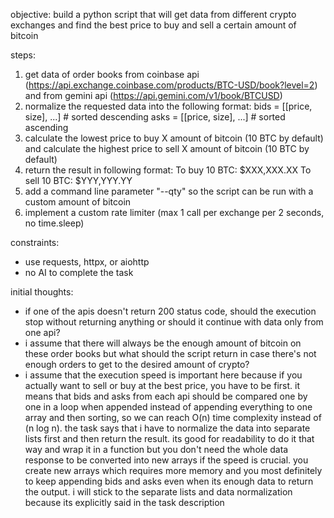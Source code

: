 objective:
build a python script that will get data from different crypto exchanges and find the best price to buy and sell a certain amount of bitcoin

steps:
1. get data of order books from coinbase api (https://api.exchange.coinbase.com/products/BTC-USD/book?level=2) and from gemini api (https://api.gemini.com/v1/book/BTCUSD)
2. normalize the requested data into the following format:
    bids = [[price, size], ...]  # sorted descending
    asks = [[price, size], ...]  # sorted ascending
3. calculate the lowest price to buy X amount of bitcoin (10 BTC by default) and calculate the highest price to sell X amount of bitcoin (10 BTC by default) 
4. return the result in following format:
    To buy 10 BTC: $XXX,XXX.XX
    To sell 10 BTC: $YYY,YYY.YY
5. add a command line parameter "--qty" so the script can be run with a custom amount of bitcoin 
6. implement a custom rate limiter (max 1 call per exchange per 2 seconds, no time.sleep)

constraints:
- use requests, httpx, or aiohttp
- no AI to complete the task

initial thoughts:
- if one of the apis doesn't return 200 status code, should the execution stop without returning anything or should it continue with data only from one api?
- i assume that there will always be the enough amount of bitcoin on these order books but what should the script return in case there's not enough orders to get to the desired amount of crypto?
- i assume that the execution speed is important here because if you actually want to sell or buy at the best price, you have to be first. it means that bids and asks from each api should be compared one by one in a loop when appended instead of appending everything to one array and then sorting, so we can reach O(n) time complexity instead of (n log n). the task says that i have to normalize the data into separate lists first and then return the result. its good for readability to do it that way and wrap it in a function but you don't need the whole data response to be converted into new arrays if the speed is crucial. you create new arrays which requires more memory and you most definitely to keep appending bids and asks even when its enough data to return the output. i will stick to the separate lists and data normalization because its explicitly said in the task description 